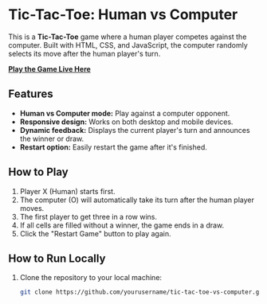 # Tic-Tac-Toe: Human vs Computer

This is a **Tic-Tac-Toe** game where a human player competes against the computer. Built with HTML, CSS, and JavaScript, the computer randomly selects its move after the human player's turn.

[**Play the Game Live Here**](katakati.netlify.app)

## Features

- **Human vs Computer mode:** Play against a computer opponent.
- **Responsive design:** Works on both desktop and mobile devices.
- **Dynamic feedback:** Displays the current player's turn and announces the winner or draw.
- **Restart option:** Easily restart the game after it's finished.

## How to Play

1. Player X (Human) starts first.
2. The computer (O) will automatically take its turn after the human player moves.
3. The first player to get three in a row wins.
4. If all cells are filled without a winner, the game ends in a draw.
5. Click the "Restart Game" button to play again.

## How to Run Locally

1. Clone the repository to your local machine:

   ```bash
   git clone https://github.com/yourusername/tic-tac-toe-vs-computer.git
